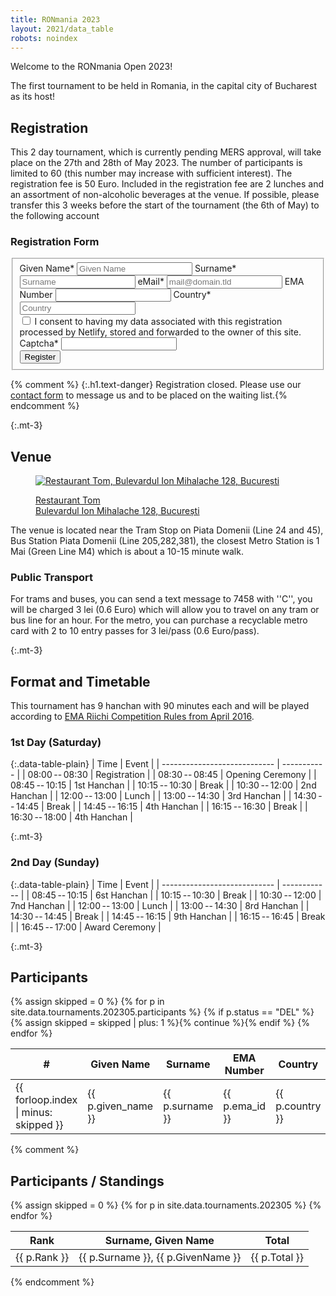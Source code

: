 ```yaml
---
title: RONmania 2023
layout: 2021/data_table
robots: noindex
---
```

Welcome to the RONmania Open 2023!

The first tournament to be held in Romania, in the capital city of Bucharest as its host!

## Registration

This 2 day tournament, which is currently pending MERS approval, will take place on the 27th and 28th of May 2023.
The number of participants is limited to 60 (this number may increase with sufficient interest).
The registration fee is 50 Euro. Included in the registration fee are 2 lunches and an assortment of non-alcoholic beverages at the venue.
If possible, please transfer this 3 weeks before the start of the tournament (the 6th of May) to the following account

### Registration Form

<form name="Registration" method="POST" action="/thanks-for-registering/" id="contactform" class="form-horizontal" data-netlify="true" netlify-honeypot="captcha">
  <fieldset id="contact">
    <div>
      <label for="given_name">Given Name*</label>
      <input type="given_name" name="given_name" id="given_name" placeholder="Given Name" aria-required="true" required="true" />
      <label for="surname">Surname*</label>
      <input type="text" name="surname" id="surname" placeholder="Surname" aria-required="true" required="true" />
      <label for="email">eMail*</label>
      <input type="email" name="email" id="email" placeholder="mail@domain.tld" aria-required="true" required="true" />
      <label for="ema_id">EMA Number</label>
      <input type="text" name="ema_id" id="ema_id" placeholder="" />
      <label for="country">Country*</label>
      <input name="text" id="country" placeholder="Country" aria-required="true" required="true">
    </div>
    <div class="row mx-2">
      <input type="checkbox" name="accept-policy" id="accept-policy" aria-required="true" required="true" class="col-auto mt-2">
      <label for="accept-policy" class="col">
         I consent to having my data associated with this registration processed by Netlify, stored and forwarded to the owner of this site.
      </label>
    </div>
    <div class="d-none">
      <input name="lang" type="hidden" value="{{ page.lang }}" />
      <label for="captcha">Captcha*</label>
      <input name="captcha" type="text" />
    </div>
    <div>
      <button type="sumbit" id="registrationbutton" class="btn btn-primary btn-block">Register</button>
    </div>
  </fieldset>
</form>

{% comment %}
{:.h1.text-danger}
Registration closed. Please use our [contact form](/en/contact/) to message us and to be placed on the waiting list.{% endcomment %}

{:.mt-3}
## Venue

<figure>

<a href="https://www.google.com/maps/place/Restaurant+Tom/@44.4659986,26.0675864,16.75z/data=!4m6!3m5!1s0x40b202187e9a829f:0xf5af3b5c6dabe5bd!8m2!3d44.4651256!4d26.0685737!16s%2Fg%2F11c1qz3w_z"><img src="/images/map.png" alt="Restaurant Tom, Bulevardul Ion Mihalache 128, București"></a>

<figcaption><a href="https://www.google.com/maps/place/Restaurant+Tom/@44.4659986,26.0675864,16.75z/data=!4m6!3m5!1s0x40b202187e9a829f:0xf5af3b5c6dabe5bd!8m2!3d44.4651256!4d26.0685737!16s%2Fg%2F11c1qz3w_z">Restaurant Tom<br>
Bulevardul Ion Mihalache 128, București</a>
</figcaption>
</figure>

The venue is located near the Tram Stop on Piata Domenii (Line 24 and 45), Bus Station Piata Domenii (Line 205,282,381), the closest Metro Station is 1 Mai (Green Line M4) which is about a 10-15 minute walk.

### Public Transport

For trams and buses, you can send a text message to 7458 with ''C'', you will be charged 3 lei (0.6 Euro) which will allow you to travel on any tram or bus line for an hour.
For the metro, you can purchase a recyclable metro card with 2 to 10 entry passes for 3 lei/pass (0.6 Euro/pass).


{:.mt-3}
## Format and Timetable

This tournament has 9 hanchan with 90 minutes each and will be played according to [EMA Riichi Competition Rules from April 2016](http://mahjong-europe.org/portal/images/docs/Riichi-rules-2016-EN.pdf).

### 1st Day (Saturday)

{:.data-table-plain}
| Time                         | Event       |
| ---------------------------- | ----------- |
| 08:00&#x202f;--&#x202f;08:30 | Registration |
| 08:30&#x202f;--&#x202f;08:45 | Opening Ceremony |
| 08:45&#x202f;--&#x202f;10:15 | 1st Hanchan  |
| 10:15&#x202f;--&#x202f;10:30 | Break       |
| 10:30&#x202f;--&#x202f;12:00 | 2nd Hanchan  |
| 12:00&#x202f;--&#x202f;13:00 | Lunch |
| 13:00&#x202f;--&#x202f;14:30 | 3rd Hanchan  |
| 14:30&#x202f;--&#x202f;14:45 | Break       |
| 14:45&#x202f;--&#x202f;16:15 | 4th Hanchan  |
| 16:15&#x202f;--&#x202f;16:30 | Break       |
| 16:30&#x202f;--&#x202f;18:00 | 4th Hanchan  |

{:.mt-3}
### 2nd Day (Sunday)

{:.data-table-plain}
| Time                        | Event        |
| ---------------------------- | ------------ |
| 08:45&#x202f;--&#x202f;10:15 | 6st Hanchan  |
| 10:15&#x202f;--&#x202f;10:30 | Break       |
| 10:30&#x202f;--&#x202f;12:00 | 7nd Hanchan  |
| 12:00&#x202f;--&#x202f;13:00 | Lunch |
| 13:00&#x202f;--&#x202f;14:30 | 8rd Hanchan  |
| 14:30&#x202f;--&#x202f;14:45 | Break       |
| 14:45&#x202f;--&#x202f;16:15 | 9th Hanchan  |
| 16:15&#x202f;--&#x202f;16:45 | Break       |
| 16:45&#x202f;--&#x202f;17:00 | Award Ceremony |

{:.mt-3}
## Participants

<table class="data-table">
<thead>
<tr>
<th>#</th>
<th>Given Name</th>
<th>Surname</th>
<th>EMA Number</th>
<th>Country</th>
<th>Status</th>
</tr>
</thead>
<tbody>
{% assign skipped = 0 %}
{% for p in site.data.tournaments.202305.participants %}
{% if p.status == "DEL" %}{% assign skipped = skipped | plus: 1 %}{% continue %}{% endif %}
<tr>
<td>{{ forloop.index | minus: skipped }}</td>
<td>{{ p.given_name }}</td>
<td>{{ p.surname }}</td>
<td>{{ p.ema_id }}</td>
<td>{{ p.country }}</td>
<td>{{ p.status }}</td>
</tr>
{% endfor %}
</tbody>
</table>

{% comment %}
## Participants / Standings

<table class="data-table">
<thead>
<tr>
<th>Rank</th>
<th>Surname, Given Name</th>
<th>Total</th>
</tr>
</thead>
<tbody>
{% assign skipped = 0 %}
{% for p in site.data.tournaments.202305 %}
<tr>
<td>{{ p.Rank }}</td>
<td>{{ p.Surname }}, {{ p.GivenName }}</td>
<td>{{ p.Total }}</td>
</tr>
{% endfor %}
</tbody>
</table>

{% endcomment %}
